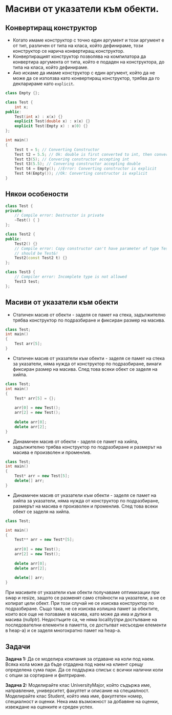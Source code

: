 # Масиви от указатели към обекти.

<slidebreak/>

## Конвертиращ конструктор

- Когато имаме конструктор с точно един аргумент и този аргумент е от тип, различен от типа на класа, който дефинираме, този конструктор се нарича конвертиращ конструктор.
- Конвертиращият конструктор позволява на компилатора да конвертира аргумента от типа, който е подаден на конструктора, до типа на класа, който дефинираме.
- Ако искаме да имаме конструктор с един аргумент, който да не може да се използва като конвертиращ конструктор, трябва да го декларираме като `explicit`.

```cpp
class Empty {};

class Test {
    int x;
public:
    Test(int x) : x(x) {}
    explicit Test(double x) : x(x) {}
    explicit Test(Empty x) : x(0) {}
};

int main() 
{
    Test t = 5; // Converting Constructor
    Test t2 = 5.5; // Ok: double is first converted to int, then converting constructor
    Test t3(5); // Convering constructor accepting int
    Test t3(5.5); // Convering constructor accepting double
    Test t4 = Empty(); //Error: Converting constructor is explicit
    Test t4(Empty()); //Ok: Converting constructor is explicit
}
```

<slidebreak/>

## Някои особености

```cpp
class Test {
private:
    // Compile error: Destructor is private
    ~Test() { }
};

class Test2 {
public:
    Test2() {}
    // Compile error: Copy constructor can't have parameter of type Test2
    // should be Test&!
    Test2(const Test2 t) {}
};

class Test3 {
    // Compiler error: Incomplete type is not allowed
    Test3 test;
};
```

<slidebreak/>

## Масиви от указатели към обекти

- Статичен масив от обекти - заделя се памет на стека, задължително трябва конструктор по подразбиране и фиксиран размер на масива.

```cpp
class Test;
int main()
{
	Test arr[5];
} 
```

<slidebreak/>

- Статичен масив от указатели към обекти - заделя се памет на стека за указатели, няма нужда от конструктор по подразбиране, винаги фиксиран размер на масива. След това всеки обект се заделя на хийпа.

```cpp
class Test;
int main() 
{
	Test* arr[5] = {};
	
	arr[0] = new Test();
	arr[2] = new Test();
	
	delete arr[0];
	delete arr[2];
}
```

<slidebreak/>

- Динамичен масив от обекти - заделя се памет на хийпа, задължително трябва конструктор по подразбиране и размерът на масива е произволен и променлив.

```cpp
class Test;
int main()
{
	Test* arr = new Test[5];
	delete[] arr;
} 
```

<slidebreak/>

- Динамичен масив от указатели към обекти - заделя се памет на хийпа за указатели, няма нужда от конструктор по подразбиране, размерът на масива е произволен и променлив. След това всеки обект се заделя на хийпа.

```cpp
class Test;

int main()
{
	Test** arr = new Test*[5];
	
	arr[0] = new Test();
	arr[2] = new Test();
	
	delete arr[0];
	delete arr[2];
	
	delete[] arr;
}
```

<slidebreak/>

При масивите от указатели към обекти получаваме оптимизации при swap и resize, защото се разменят само стойности на указатели, а не се копират цели обект. При този случай не се изисква конструктор по подразбиране. Също така, не се изисква излишна памет за обектите, които все още не ползваме в масива, като може да има и дупки в масива (nullptr). Недостъците са, че няма locality(при достъпване на последователни елементи в паметта, се достъпват несъседни елементи в heap-a) и се заделя многократно памет на heap-a.

<slidebreak/>

## Задачи

**Задача 1:** Да се моделира компания за отдаване на коли под наем. Всяка кола може да бъде отдадена под наем на клиент срещу определена сума пари. Да се поддържа списък с всички налични коли с опции за сортиране и филтриране.

**Задача 2:** Моделирайте клас UniversityMajor, който съдържа име, направление, университет, факултет и описание на специалност. Моделирайте клас Student, който има име, факултетен номер, специалност и оценки. Нека има възможност за добавяне на оценки, извеждане на оценките и среден успех.
